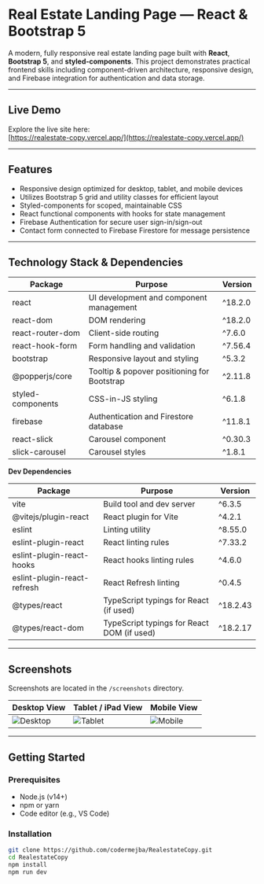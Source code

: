 # Real Estate Landing Page — React & Bootstrap 5

A modern, fully responsive real estate landing page built with **React**, **Bootstrap 5**, and **styled-components**. This project demonstrates practical frontend skills including component-driven architecture, responsive design, and Firebase integration for authentication and data storage.

---

## Live Demo

Explore the live site here:  
[https://realestate-copy.vercel.app/](https://realestate-copy.vercel.app/)

---

## Features

- Responsive design optimized for desktop, tablet, and mobile devices  
- Utilizes Bootstrap 5 grid and utility classes for efficient layout  
- Styled-components for scoped, maintainable CSS  
- React functional components with hooks for state management  
- Firebase Authentication for secure user sign-in/sign-out  
- Contact form connected to Firebase Firestore for message persistence  

---

## Technology Stack & Dependencies

| Package             | Purpose                                  | Version          |
|---------------------|------------------------------------------|------------------|
| react               | UI development and component management | ^18.2.0          |
| react-dom           | DOM rendering                            | ^18.2.0          |
| react-router-dom    | Client-side routing                      | ^7.6.0           |
| react-hook-form     | Form handling and validation             | ^7.56.4          |
| bootstrap           | Responsive layout and styling            | ^5.3.2           |
| @popperjs/core      | Tooltip & popover positioning for Bootstrap | ^2.11.8       |
| styled-components   | CSS-in-JS styling                        | ^6.1.8           |
| firebase            | Authentication and Firestore database    | ^11.8.1          |
| react-slick         | Carousel component                       | ^0.30.3          |
| slick-carousel      | Carousel styles                          | ^1.8.1           |

**Dev Dependencies**

| Package               | Purpose                                  | Version          |
|-----------------------|------------------------------------------|------------------|
| vite                  | Build tool and dev server                 | ^6.3.5           |
| @vitejs/plugin-react  | React plugin for Vite                     | ^4.2.1           |
| eslint                | Linting utility                           | ^8.55.0          |
| eslint-plugin-react   | React linting rules                       | ^7.33.2          |
| eslint-plugin-react-hooks | React hooks linting rules             | ^4.6.0           |
| eslint-plugin-react-refresh | React Refresh linting                | ^0.4.5           |
| @types/react          | TypeScript typings for React (if used)  | ^18.2.43         |
| @types/react-dom      | TypeScript typings for React DOM (if used) | ^18.2.17       |

---

## Screenshots

Screenshots are located in the `/screenshots` directory.

| Desktop View                | Tablet / iPad View             | Mobile View                  |
|-----------------------------|-------------------------------|-----------------------------|
| ![Desktop](./screenshots/desktop.png) | ![Tablet](./screenshots/ipad.png) | ![Mobile](./screenshots/mobile.png) |

---

## Getting Started

### Prerequisites

- Node.js (v14+)  
- npm or yarn  
- Code editor (e.g., VS Code)

### Installation

```bash
git clone https://github.com/codermejba/RealestateCopy.git
cd RealestateCopy
npm install
npm run dev
